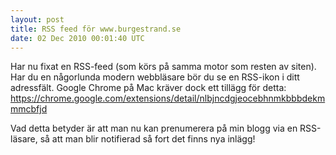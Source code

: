 ```yaml
---
layout: post
title: RSS feed för www.burgestrand.se
date: 02 Dec 2010 00:01:40 UTC
---
```


Har nu fixat en RSS-feed (som körs på samma motor som resten av siten). Har du en någorlunda modern webbläsare bör du se en RSS-ikon i ditt adressfält. Google Chrome på Mac kräver dock ett tillägg för detta: <https://chrome.google.com/extensions/detail/nlbjncdgjeocebhnmkbbbdekmmmcbfjd>

Vad detta betyder är att man nu kan prenumerera på min blogg via en RSS-läsare, så att man blir notifierad så fort det finns nya inlägg!
